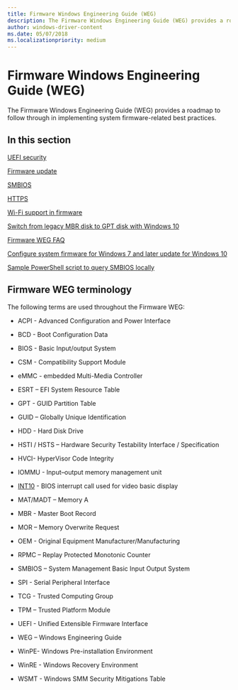 ```yaml
---
title: Firmware Windows Engineering Guide (WEG)
description: The Firmware Windows Engineering Guide (WEG) provides a roadmap to follow through in implementing system firmware-related best practices.
author: windows-driver-content
ms.date: 05/07/2018
ms.localizationpriority: medium
---
```


# Firmware Windows Engineering Guide (WEG)

The Firmware Windows Engineering Guide (WEG) provides a roadmap to follow through in implementing system firmware-related best practices.


## In this section

[UEFI security](uefi-security.md)

[Firmware update](firmware-update.md)

[SMBIOS](smbios.md)

[HTTPS](https-boot.md)

[Wi-Fi support in firmware](wi-fi-support-in-firmware.md)

[Switch from legacy MBR disk to GPT disk with Windows 10](switch-from-legacy-mbr-disk-to-gpt-disk-with-windows-10.md)

[Firmware WEG FAQ](frequently-asked-questions.md)

[Configure system firmware for Windows 7 and later update for Windows 10](configure-system-firmware-for-windows-7-and-later-update-for-windows-10.md)

[Sample PowerShell script to query SMBIOS locally](sample-powershell-script-to-query-smbios-locally.md)

                                           





## Firmware WEG terminology

The following terms are used throughout the Firmware WEG:

- ACPI - Advanced Configuration and Power Interface

- BCD - Boot Configuration Data

- BIOS - Basic Input/output System

- CSM - Compatibility Support Module

- eMMC - embedded Multi-Media Controller

- ESRT – EFI System Resource Table

- GPT - GUID Partition Table

- GUID – Globally Unique Identification

- HDD - Hard Disk Drive

- HSTI / HSTS – Hardware Security Testability Interface / Specification

- HVCI- HyperVisor Code Integrity

- IOMMU - Input–output memory management unit

- [INT10](https://en.wikipedia.org/wiki/INT_10H) - BIOS interrupt call used for video basic display

- MAT/MADT – Memory A

- MBR - Master Boot Record

- MOR – Memory Overwrite Request

- OEM - Original Equipment Manufacturer/Manufacturing

- RPMC – Replay Protected Monotonic Counter

- SMBIOS – System Management Basic Input Output System

- SPI - Serial Peripheral Interface

- TCG - Trusted Computing Group

- TPM – Trusted Platform Module

- UEFI - Unified Extensible Firmware Interface

- WEG – Windows Engineering Guide

- WinPE- Windows Pre-installation Environment

- WinRE - Windows Recovery Environment

- WSMT - Windows SMM Security Mitigations Table



